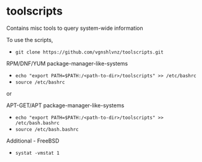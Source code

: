 # toolscripts
Contains misc tools to query system-wide information

To use the scripts,
- ```git clone https://github.com/vgnshlvnz/toolscripts.git```

RPM/DNF/YUM package-manager-like-systems

- ```echo "export PATH=$PATH:/<path-to-dir>/toolscripts" >> /etc/bashrc```
- ```source /etc/bashrc```

or

APT-GET/APT package-manager-like-systems

- ```echo "export PATH=$PATH:/<path-to-dir>/toolscripts" >> /etc/bash.bashrc```
- ```source /etc/bash.bashrc```



Additional - FreeBSD
- ```systat -vmstat 1```

